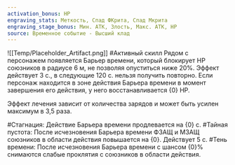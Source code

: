 ```yaml
---
activation_bonus: HP
engraving_stats: Меткость, Спад ФКрита, Спад Мкрита
engraving_stage_bonus: Мин. АТК, Злость, Макс. АТК, HP
source: Временное событие - Высший клад
---
```

![[Temp/Placeholder_Artifact.png]]
#Активный скилл
Рядом с персонажем появляется Барьер времени, который блокирует HP союзников в радиусе 6 м, не позволяя опуститься ниже 20%. Эффект действует 3 с., в следующие 120 с. нельзя получить повторно. Если персонаж находится в зоне действия Барьера времени в момент завершения его действия, у него восстанавливается {0} HP.

Эффект лечения зависит от количества зарядов и может быть усилен максимум в 3,5 раза.

#Стагнация: 
Действие Барьера времени продлевается на {0} с.
#Тайная пустота: 
После исчезновения Барьера времени ФЗАЩ и МЗАЩ союзников в области действия повышается на {0}. Действует 5 с.
#Тень времени: 
После исчезновения Барьера времени с шансом {0}% снимаются слабые проклятия с союзников в области действия.

